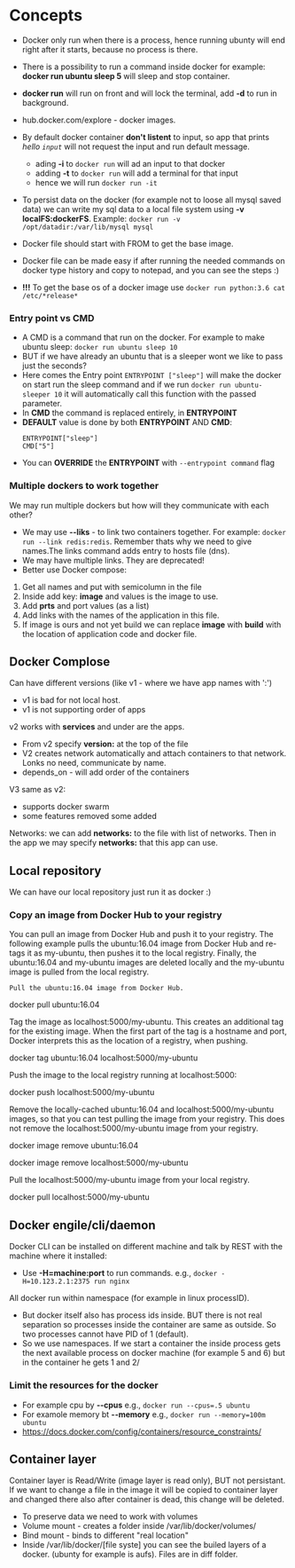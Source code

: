 # Concepts
* Docker only run when there is a process, hence running ubunty will end right after it starts, because no process is there.
* There is a possibility to run a command inside docker for example: **docker run ubuntu sleep 5** will sleep and stop container.
* **docker run** will run on front and will lock the terminal, add **-d** to run in background.
* hub.docker.com/explore - docker images.
* By default docker container **don't listent** to input, so app that prints *hello `input`* will not request the input and run default message. 
    
    * ading **-i** to `docker run` will ad an input to that docker 
    * adding **-t** to `docker run` will add a terminal for that input
    * hence we will run `docker run -it`

* To persist data on the docker (for example not to loose all mysql saved data) we can write my sql data to a local file system using **-v localFS:dockerFS**. Example: `docker run -v /opt/datadir:/var/lib/mysql mysql`
* Docker file should start with FROM to get the base image.
* Docker file can be made easy if after running the needed commands on docker type history and copy to notepad, and you can see the steps :)
* **!!!** To get the base os of a docker image use `docker run python:3.6 cat /etc/*release*`

### Entry point vs CMD
* A CMD is a command that run on the docker. For example to make ubuntu sleep: `docker run ubuntu sleep 10`
* BUT if we have already an ubuntu that is a sleeper wont we like to pass just the seconds? 
* Here comes the Entry point `ENTRYPOINT ["sleep"]` will make the docker on start run the sleep command and if we run `docker run ubuntu-sleeper 10` it will automatically call this function with the passed parameter.
* In **CMD** the command is replaced entirely, in **ENTRYPOINT** 
* **DEFAULT** value is done by both **ENTRYPOINT** AND **CMD**:
    ```
    ENTRYPOINT["sleep"]
    CMD["5"]
    ```
* You can **OVERRIDE** the **ENTRYPOINT** with `--entrypoint command` flag

### Multiple dockers to work together
We may run multiple dockers but how will they communicate with each other?
* We may use **--liks** - to link two containers together. For example: `docker run --link redis:redis`. Remember thats why we need to give names.The links command adds entry to hosts file (dns).
* We may have multiple links. They are deprecated!
* Better use Docker compose: 
1. Get all names and put with semicolumn in the file
2. Inside add key: **image** and values is the image to use.
3. Add **prts** and port values (as a list)
4. Add links with the names of the application in this file.
5. If image is ours and not yet build we can replace **image** with **build** with the location of application code and docker file. 

## Docker Complose
Can have different versions (like v1 - where we have app names with ':')
- v1 is bad for not local host.
- v1 is not supporting order of apps

v2 works with **services** and under are the apps.
- From v2 specify **version:** at the top of the file
- V2 creates network automatically and attach containers to that network. Lonks no need, communicate by name.
- depends_on - will add order of the containers

V3 same as v2:
- supports docker swarm
- some features removed some added

Networks: we can add **networks:** to the file with list of networks. Then in the app we may specify **networks:** that this app can use.

## Local repository
We can have our local repository just run it as docker :)

### Copy an image from Docker Hub to your registry

You can pull an image from Docker Hub and push it to your registry. The following example pulls the ubuntu:16.04 image from Docker Hub and re-tags it as my-ubuntu, then pushes it to the local registry. Finally, the ubuntu:16.04 and my-ubuntu images are deleted locally and the my-ubuntu image is pulled from the local registry.

    Pull the ubuntu:16.04 image from Docker Hub.

 docker pull ubuntu:16.04

Tag the image as localhost:5000/my-ubuntu. This creates an additional tag for the existing image. When the first part of the tag is a hostname and port, Docker interprets this as the location of a registry, when pushing.

 docker tag ubuntu:16.04 localhost:5000/my-ubuntu

Push the image to the local registry running at localhost:5000:

 docker push localhost:5000/my-ubuntu

Remove the locally-cached ubuntu:16.04 and localhost:5000/my-ubuntu images, so that you can test pulling the image from your registry. This does not remove the localhost:5000/my-ubuntu image from your registry.

 docker image remove ubuntu:16.04

 docker image remove localhost:5000/my-ubuntu

Pull the localhost:5000/my-ubuntu image from your local registry.

 docker pull localhost:5000/my-ubuntu
 
 
 ## Docker engile/cli/daemon
 Docker CLI can be installed on different machine and talk by REST with the machine where it installed:
 - Use **-H=machine:port** to run commands. e.g., `docker -H=10.123.2.1:2375 run nginx`

All docker run within namespace (for example in linux processID).
- But docker itself also has process ids inside. BUT there is not real separation so processes inside the container are same as outside. So two processes cannot have PID of 1 (default). 
- So we use namespaces. If we start a container the inside process gets the next available process on docker machine (for example 5 and 6) but in the container he gets 1 and 2/

### Limit the resources for the docker
- For example cpu by **--cpus** e.g., `docker run --cpus=.5 ubuntu`
- For examole memory bt **--memory** e.g., `docker run --memory=100m ubuntu`
- https://docs.docker.com/config/containers/resource_constraints/


## Container layer
Container layer is Read/Write (image layer is read only), BUT not persistant. If we want to change a file in the image it will be copied to container layer and changed there also after container is dead, this change will be deleted. 
- To preserve data we need to work with volumes
- Volume mount - creates a folder inside /var/lib/docker/volumes/
- Bind mount - binds to different "real location"
- Inside /var/lib/docker/[file syste] you can see the builed layers of a docker. (ubunty for example is aufs). Files are in diff folder.
